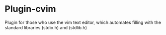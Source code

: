 # Plugin-cvim
Plugin for those who use the vim text editor, which automates filling with the standard libraries (stdio.h) and (stdlib.h)
